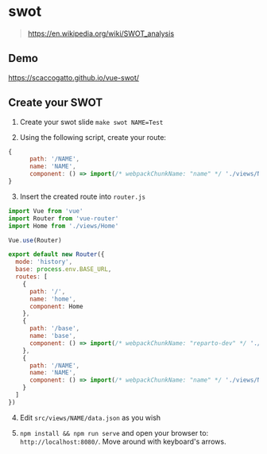 # swot

> https://en.wikipedia.org/wiki/SWOT_analysis


## Demo

https://scaccogatto.github.io/vue-swot/

## Create your SWOT

1. Create your swot slide `make swot NAME=Test`

2. Using the following script, create your route:

```js
{
      path: '/NAME',
      name: 'NAME',
      component: () => import(/* webpackChunkName: "name" */ './views/NAME.vue')
}
```

3. Insert the created route into `router.js`

```js
import Vue from 'vue'
import Router from 'vue-router'
import Home from './views/Home'

Vue.use(Router)

export default new Router({
  mode: 'history',
  base: process.env.BASE_URL,
  routes: [
    {
      path: '/',
      name: 'home',
      component: Home
    },
    {
      path: '/base',
      name: 'base',
      component: () => import(/* webpackChunkName: "reparto-dev" */ './views/Base.vue')
    },
    {
      path: '/NAME',
      name: 'NAME',
      component: () => import(/* webpackChunkName: "name" */ './views/NAME.vue')
    }
  ]
})
```

4. Edit `src/views/NAME/data.json` as you wish

5. `npm install && npm run serve` and open your browser to: `http://localhost:8080/`. Move around with keyboard's arrows.
